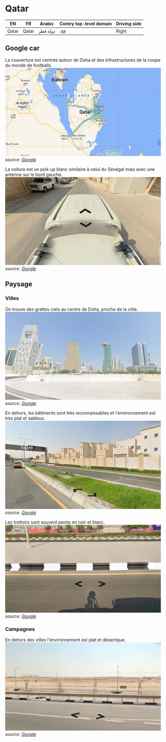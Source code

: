 # Qatar

EN | FR | Arabic | Contry top-level domain | Driving side
--- | --- | --- | --- | ---
Qatar | Qatar | دولة قطر | .qa | Right

## Google car

La couverture est centrée autour de Doha et des infrastructures de la coupe du monde de footballs.  
![Qatar - Google car](src/qa003.jpg)
*source: [Google](https://earth.google.com/web)*

La voiture est un pick up blanc similaire à celui du Sénégal mais avec une antenne sur le bord gauche.  
![Qatar - Google car](src/qa001.jpg)
*source: [Google](https://earth.google.com/web)*

## Paysage

### Villes

On trouve des grattes ciels au centre de Doha, proche de la côte.  
![Qatar - Cities](src/qa006.jpg)
*source: [Google](https://earth.google.com/web)*

En dehors, les bâtiments sont très reconnaissables et l'environnement est très plat et sableux.  
![Qatar - Cities](src/qa002.jpg)
*source: [Google](https://earth.google.com/web)*

Les trottoirs sont souvent peints en noir et blanc.  
![Qatar - Cities](src/qa004.jpg)
*source: [Google](https://earth.google.com/web)*

### Campagnes

En dehors des villes l'environnement est plat et désertique.  
![Qatar - Countryside](src/qa005.jpg)
*source: [Google](https://earth.google.com/web)*

